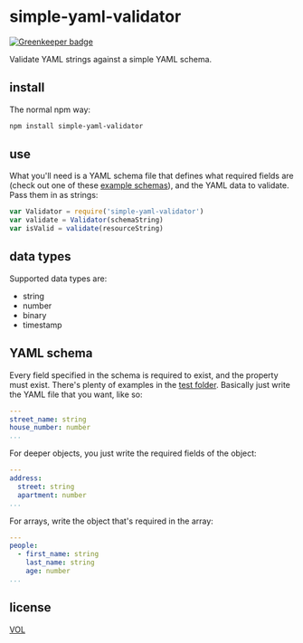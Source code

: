 # simple-yaml-validator

[![Greenkeeper badge](https://badges.greenkeeper.io/saibotsivad/simple-yaml-validator.svg)](https://greenkeeper.io/)

Validate YAML strings against a simple YAML schema.

## install

The normal npm way:

```sh
npm install simple-yaml-validator
```

## use

What you'll need is a YAML schema file that defines what required fields are (check out one
of these [example schemas](./test/schemas/)), and the YAML data to validate. Pass them in as strings:

```js
var Validator = require('simple-yaml-validator')
var validate = Validator(schemaString)
var isValid = validate(resourceString)
```

## data types

Supported data types are:

* string
* number
* binary
* timestamp

## YAML schema

Every field specified in the schema is required to exist, and the property must exist.
There's plenty of examples in the [test folder](./test/schemas/). Basically
just write the YAML file that you want, like so:

```yaml
---
street_name: string
house_number: number
...
```

For deeper objects, you just write the required fields of the object:

```yaml
---
address:
  street: string
  apartment: number
...
```

For arrays, write the object that's required in the array:

```yaml
---
people:
  - first_name: string
    last_name: string
    age: number
...
```

## license

[VOL](http://veryopenlicense.com)
